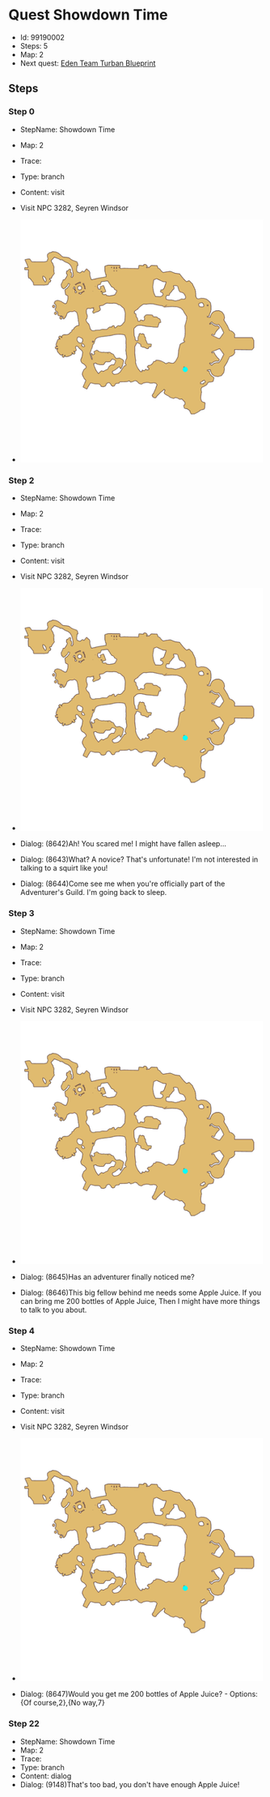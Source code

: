 # Quest Showdown Time

- Id: 99190002
- Steps: 5
- Map: 2
- Next quest: [Eden Team Turban Blueprint](99200001.md)

## Steps

### Step 0
- StepName:  Showdown Time
- Map:  2
- Trace:  
- Type:  branch
- Content:  visit
- Visit NPC 3282, Seyren Windsor

- ![images/99190002_0.png](images/99190002_0.png)


### Step 2
- StepName:  Showdown Time
- Map:  2
- Trace:  
- Type:  branch
- Content:  visit
- Visit NPC 3282, Seyren Windsor

- ![images/99190002_2.png](images/99190002_2.png)
- Dialog: (8642)Ah! You scared me! I might have fallen asleep...
- Dialog: (8643)What? A novice? That's unfortunate! I'm not interested in talking to a squirt like you!
- Dialog: (8644)Come see me when you're officially part of the Adventurer's Guild. I'm going back to sleep.


### Step 3
- StepName:  Showdown Time
- Map:  2
- Trace:  
- Type:  branch
- Content:  visit
- Visit NPC 3282, Seyren Windsor

- ![images/99190002_3.png](images/99190002_3.png)
- Dialog: (8645)Has an adventurer finally noticed me?
- Dialog: (8646)This big fellow behind me needs some Apple Juice. If you can bring me 200 bottles of Apple Juice, Then I might have more things to talk to you about. 


### Step 4
- StepName:  Showdown Time
- Map:  2
- Trace:  
- Type:  branch
- Content:  visit
- Visit NPC 3282, Seyren Windsor

- ![images/99190002_4.png](images/99190002_4.png)
- Dialog: (8647)Would you get me 200 bottles of Apple Juice? - Options: {Of course,2},{No way,7}


### Step 22
- StepName:  Showdown Time
- Map:  2
- Trace:  
- Type:  branch
- Content:  dialog
- Dialog: (9148)That's too bad, you don't have enough Apple Juice!


